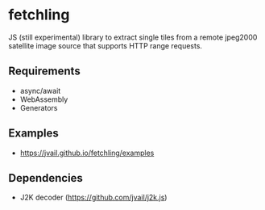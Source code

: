 # fetchling

JS (still experimental) library to extract single tiles from a remote jpeg2000 satellite image source that supports HTTP range requests.

## Requirements

* async/await
* WebAssembly
* Generators

## Examples

* https://jvail.github.io/fetchling/examples

## Dependencies

* J2K decoder (https://github.com/jvail/j2k.js)

